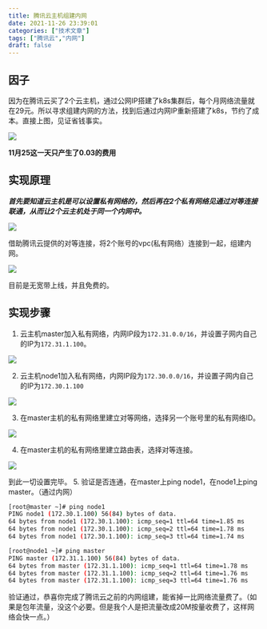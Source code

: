 ```yaml
---
title: 腾讯云主机组建内网
date: 2021-11-26 23:39:01
categories: ["技术文章"]
tags: ["腾讯云","内网"]
draft: false
---
```


## 因子
因为在腾讯云买了2个云主机，通过公网IP搭建了k8s集群后，每个月网络流量就在29元。所以寻求组建内网的方法，找到后通过内网IP重新搭建了k8s，节约了成本。直接上图，见证省钱事实。

![](/mb/images/txy-inner/01)

**11月25这一天只产生了0.03的费用**


## 实现原理
***首先要知道云主机是可以设置私有网络的，然后再在2个私有网络见通过对等连接联通，从而让2个云主机处于同一个内网中。***

![](/mb/images/txy-inner/02)

借助腾讯云提供的对等连接，将2个账号的vpc(私有网络）连接到一起，组建内网。

![](/mb/images/txy-inner/03)

目前是无宽带上线，并且免费的。

## 实现步骤
1. 云主机master加入私有网络，内网IP段为`172.31.0.0/16`，并设置子网内自己的IP为`172.31.1.100`。

![](/mb/images/txy-inner/04)

2. 云主机node1加入私有网络，内网IP段为`172.30.0.0/16`，并设置子网内自己的IP为`172.30.1.100`

![](/mb/images/txy-inner/05)

3. 在master主机的私有网络里建立对等网络，选择另一个账号里的私有网络ID。

![](/mb/images/txy-inner/06)

4. 在master主机的私有网络里建立路由表，选择对等连接。

![](/mb/images/txy-inner/07)

到此一切设置完毕。
5. 验证是否连通，在master上ping node1，在node1上ping master。（通过内网）
``` bash
[root@master ~]# ping node1
PING node1 (172.30.1.100) 56(84) bytes of data.
64 bytes from node1 (172.30.1.100): icmp_seq=1 ttl=64 time=1.85 ms
64 bytes from node1 (172.30.1.100): icmp_seq=2 ttl=64 time=1.78 ms
64 bytes from node1 (172.30.1.100): icmp_seq=3 ttl=64 time=1.74 ms
```
``` bash
[root@node1 ~]# ping master
PING master (172.31.1.100) 56(84) bytes of data.
64 bytes from master (172.31.1.100): icmp_seq=1 ttl=64 time=1.78 ms
64 bytes from master (172.31.1.100): icmp_seq=2 ttl=64 time=1.76 ms
64 bytes from master (172.31.1.100): icmp_seq=3 ttl=64 time=1.76 ms
```
验证通过，恭喜你完成了腾讯云之前的内网组建，能省掉一比网络流量费了。（如果是包年流量，没这个必要。但是我个人是把流量改成20M按量收费了，这样网络会快一点。）
